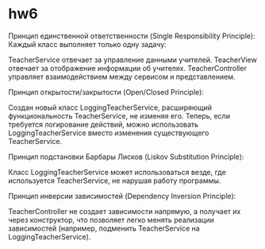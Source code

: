 # hw6

Принцип единственной ответственности (Single Responsibility Principle): Каждый класс выполняет только одну задачу:

TeacherService отвечает за управление данными учителей.
TeacherView отвечает за отображение информации об учителях.
TeacherController управляет взаимодействием между сервисом и представлением.


Принцип открытости/закрытости (Open/Closed Principle):

Создан новый класс LoggingTeacherService, расширяющий функциональность TeacherService, не изменяя его.
Теперь, если требуется логирование действий, можно использовать LoggingTeacherService вместо изменения существующего TeacherService.


Принцип подстановки Барбары Лисков (Liskov Substitution Principle):

Класс LoggingTeacherService может использоваться везде, где используется TeacherService, не нарушая работу программы.


Принцип инверсии зависимостей (Dependency Inversion Principle):

TeacherController не создает зависимости напрямую, а получает их через конструктор, что позволяет легко менять реализации зависимостей (например, подменить TeacherService на LoggingTeacherService).
